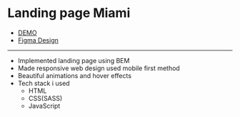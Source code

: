 # Landing page Miami
- [DEMO](https://mtctxd.github.io/miami-landing/)
- [Figma Design](https://www.figma.com/file/nHz8bflIwJaWP3P99vKTH5/miami_home_new)
--------
* Implemented landing page using BEM
* Made responsive web design used mobile first method
* Beautiful animations and hover effects
* Tech stack i used
  * HTML
  * CSS(SASS)
  * JavaScript
